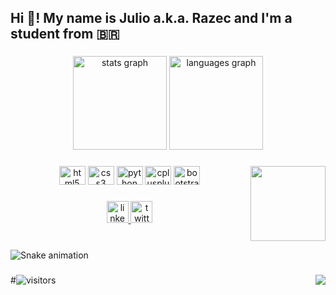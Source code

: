 <h2 align="left">Hi 👋! My name is Julio a.k.a. Razec and I'm a student from 🇧🇷</h2>

###

<div align="center">
  <img src="https://github-readme-stats.vercel.app/api?hide_title=false&hide_rank=false&show_icons=true&include_all_commits=true&count_private=true&disable_animations=false&theme=dracula&locale=en&hide_border=false&username=RazecDoesIt" height="150" alt="stats graph"  />
  <img src="https://github-readme-stats.vercel.app/api/top-langs?locale=en&hide_title=false&layout=compact&card_width=320&langs_count=5&theme=dracula&hide_border=false&username=RazecDoesIt" height="150" alt="languages graph"  />
</div>

###

<img align="right" height="120" src="https://media0.giphy.com/media/RbDKaczqWovIugyJmW/giphy.gif?cid=790b7611fcf990e513e91bbaee7e802247d9c789709f945a&rid=giphy.gif&ct=g"  />

###

<div align="center">
  <img src="https://cdn.jsdelivr.net/gh/devicons/devicon/icons/html5/html5-original.svg" height="30" width="42" alt="html5 logo"  />
  <img src="https://cdn.jsdelivr.net/gh/devicons/devicon/icons/css3/css3-original.svg" height="30" width="42" alt="css3 logo"  />
  <img src="https://cdn.jsdelivr.net/gh/devicons/devicon/icons/python/python-original.svg" height="30" width="42" alt="python logo"  />
  <img src="https://cdn.jsdelivr.net/gh/devicons/devicon/icons/cplusplus/cplusplus-original.svg" height="30" width="42" alt="cplusplus logo"  />
  <img src="https://cdn.jsdelivr.net/gh/devicons/devicon/icons/bootstrap/bootstrap-original.svg" height="30" width="42" alt="bootstrap logo"  />
</div>

###

<div align="center">
  <a href="https://www.linkedin.com/in/julio-cezar-marsilio/" target="_blank">
    <img src="https://img.shields.io/static/v1?message=LinkedIn&logo=linkedin&label=&color=0077B5&logoColor=white&labelColor=&style=for-the-badge" height="35" alt="linkedin logo"  />
  </a>
  <a href="https://twitter.com/_julhao" target="_blank">
    <img src="https://img.shields.io/static/v1?message=Twitter&logo=twitter&label=&color=1DA1F2&logoColor=white&labelColor=&style=for-the-badge" height="35" alt="twitter logo"  />
  </a>
</div>

###

<br clear="both">

<img href="https://raw.githubusercontent.com/RazecDoesIt/RazecDoesIt/blob/output/snake.svg" alt="Snake animation" />

###

<img align="right" src="https://visitor-badge.laobi.icu/badge?page_id=RazecDoesIt.RazecDoesIt&left_color=darkslategray&right_color=purple&left_text=Total Visitors"  />


###

#![visitors](https://visitor-badge.laobi.icu/badge?page_id=RazecDoesIt.RazecDoesIt&left_color=darkslategray&right_color=purple&left_text=Total%20Visitors)

###
